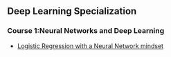 ## Deep Learning Specialization

### Course 1:Neural Networks and Deep Learning
* [Logistic Regression with a Neural Network mindset](./course1/LRwithNN.ipynb)